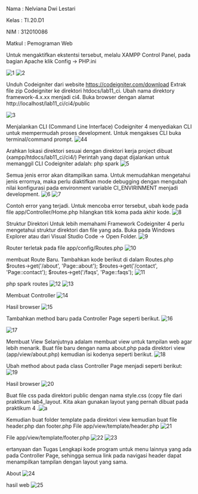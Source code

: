 Nama : Nelviana Dwi Lestari

Kelas : TI.20.D1

NIM : 312010086

Matkul : Pemograman Web

Untuk mengaktifkan ekstentsi tersebut, melalu XAMPP Control Panel, pada bagian Apache klik Config -> PHP.ini

![1](https://user-images.githubusercontent.com/101821904/172718867-e9dc4f46-6b34-4c64-a0e4-f8437840339f.png)
![2](https://user-images.githubusercontent.com/101821904/172718911-c0165c81-f546-431b-87ad-24c8bb234948.png)

Unduh Codeigniter dari website https://codeigniter.com/download Extrak file zip Codeigniter ke direktori htdocs/lab11_ci. Ubah nama direktory framework-4.x.xx menjadi ci4. Buka browser dengan alamat http://localhost/lab11_ci/ci4/public

![3](https://user-images.githubusercontent.com/101821904/172718958-bc0f71f3-0977-47fe-ba3e-1b542d3f508a.png)

Menjalankan CLI (Command Line Interface) Codeigniter 4 menyediakan CLI untuk mempermudah proses development. Untuk mengakses CLI buka terminal/command prompt.
![44](https://user-images.githubusercontent.com/101821904/172719000-ff32a1a1-e7f3-4e41-bb35-1e3010330211.png)

Arahkan lokasi direktori sesuai dengan direktori kerja project dibuat (xampp/htdocs/lab11_ci/ci4/) Perintah yang dapat dijalankan untuk memanggil CLI Codeigniter adalah: php spark
![5](https://user-images.githubusercontent.com/101821904/172719022-b92e2093-285b-4349-a08e-d588ec73fcf4.png)

Semua jenis error akan ditampilkan sama. Untuk memudahkan mengetahui jenis errornya, maka perlu diaktifkan mode debugging dengan mengubah nilai konfigurasi pada environment variable CI_ENVIRINMENT menjadi development.
![6](https://user-images.githubusercontent.com/101821904/172719052-4ec472e9-84f0-4e4f-b978-0301cd28ee6f.png)
![7](https://user-images.githubusercontent.com/101821904/172719072-6a14a1ed-75ed-428c-8945-d1335dd97841.png)

Contoh error yang terjadi. Untuk mencoba error tersebut, ubah kode pada file app/Controller/Home.php hilangkan titik koma pada akhir kode.
![8](https://user-images.githubusercontent.com/101821904/172719109-19ff4a1e-bf32-4970-90ce-6ed3ec825b9c.png)

Struktur Direktori Untuk lebih memahami Framework Codeigniter 4 perlu mengetahui struktur direktori dan file yang ada. Buka pada Windows Explorer atau dari Visual Studio Code -> Open Folder.
![9](https://user-images.githubusercontent.com/101821904/172719154-6f882a54-256e-4a11-ac8d-626ec2483f47.png)

Router terletak pada file app/config/Routes.php
![10](https://user-images.githubusercontent.com/101821904/172719198-28bee015-80d7-4867-886f-6285df8a7134.png)

membuat Route Baru. Tambahkan kode berikut di dalam Routes.php $routes->get('/about', 'Page::about'); $routes->get('/contact', 'Page::contact'); $routes->get('/faqs', 'Page::faqs');
![11](https://user-images.githubusercontent.com/101821904/172719215-409385b9-3f49-4139-8204-a7f69387a634.png)

php spark routes
![12](https://user-images.githubusercontent.com/101821904/172719253-3f35099d-c996-4603-a7ca-6e973ad0093f.png)
![13](https://user-images.githubusercontent.com/101821904/172719275-49df7416-13d9-4c51-b2e5-25d51d76e170.png)

Membuat Controller
![14](https://user-images.githubusercontent.com/101821904/172719301-703de6ea-5571-4366-b2dd-72c78fb399e7.png)

Hasil browser
![15](https://user-images.githubusercontent.com/101821904/172719331-99c2b0a2-9fd2-4099-b8af-f36f91f989a6.png)

Tambahkan method baru pada Controller Page seperti berikut.
![16](https://user-images.githubusercontent.com/101821904/172719360-9d741d54-8d86-496d-b571-e09c4d077ea8.png)

![17](https://user-images.githubusercontent.com/101821904/172719380-059c7643-af48-4fd8-8d0f-746a403609bc.png)

Membuat View Selanjutnya adalam membuat view untuk tampilan web agar lebih menarik. Buat file baru dengan nama about.php pada direktori view (app/view/about.php) kemudian isi kodenya seperti berikut.
![18](https://user-images.githubusercontent.com/101821904/172719414-158da5cb-f6f3-4ca7-a926-ba5244a9bf60.png)

Ubah method about pada class Controller Page menjadi seperti berikut:
![19](https://user-images.githubusercontent.com/101821904/172719441-a03ce2b8-460e-454f-b2a5-40819872c43b.png)

Hasil browser
![20](https://user-images.githubusercontent.com/101821904/172719470-9557222a-a54f-433e-b776-84c8efa7ad7c.png)

Buat file css pada direktori public dengan nama style.css (copy file dari praktikum lab4_layout. Kita akan gunakan layout yang pernah dibuat pada praktikum 4
.![a](https://user-images.githubusercontent.com/101821904/172719497-e1ecb1c5-7ad2-4aa7-a898-a6ce2885bb63.png)

Kemudian buat folder template pada direktori view kemudian buat file header.php dan footer.php File app/view/template/header.php
![21](https://user-images.githubusercontent.com/101821904/172719608-6383dc98-0b88-4e29-8869-4f97e20bcb63.png)

File app/view/template/footer.php
![22](https://user-images.githubusercontent.com/101821904/172719640-7cc5c398-4f7e-42d8-836a-4c66933ba16f.png)
![23](https://user-images.githubusercontent.com/101821904/172719732-8069e92d-58e7-4f2a-8ef3-88753cd3f6da.png)

ertanyaan dan Tugas Lengkapi kode program untuk menu lainnya yang ada pada Controller Page, sehingga semua link pada navigasi header dapat menampilkan tampilan dengan layout yang sama.

About
![24](https://user-images.githubusercontent.com/101821904/172719791-3726b163-2d47-4de8-8688-05c0e656e5ba.png)

hasil web
![25](https://user-images.githubusercontent.com/101821904/172719806-39b0cfb2-0600-4560-b14f-ac10ded9ffb5.png)
